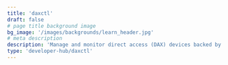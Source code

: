 ```yaml
---
title: 'daxctl'
draft: false
# page title background image
bg_image: '/images/backgrounds/learn_header.jpg'
# meta description
description: 'Manage and monitor direct access (DAX) devices backed by persistent memory. Create, destroy, and convert dax devices for use with the Linux Kernel and applications.'
type: 'developer-hub/daxctl'
---
```

